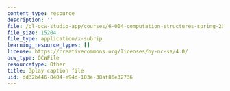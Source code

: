```yaml
---
content_type: resource
description: ''
file: /ol-ocw-studio-app/courses/6-004-computation-structures-spring-2017/dd32b4468404e94d103e38af86e32736_UDow47-q5KI.srt
file_size: 15204
file_type: application/x-subrip
learning_resource_types: []
license: https://creativecommons.org/licenses/by-nc-sa/4.0/
ocw_type: OCWFile
resourcetype: Other
title: 3play caption file
uid: dd32b446-8404-e94d-103e-38af86e32736
---
```

